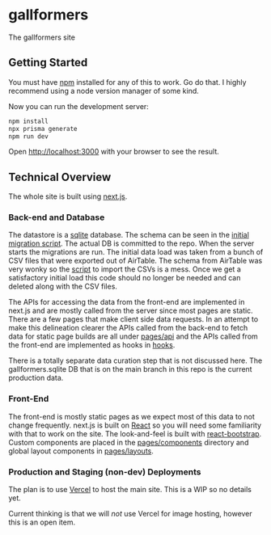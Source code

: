 # gallformers
The gallformers site

## Getting Started
You must have [npm](https://www.npmjs.com/get-npm) installed for any of this to work. Go do that. I highly recommend using a node version manager of some kind.

Now you can run the development server:

```bash
npm install
npx prisma generate
npm run dev
```

Open [http://localhost:3000](http://localhost:3000) with your browser to see the result.

## Technical Overview
The whole site is built using [next.js](nextjs.org/). 

### Back-end and Database
The datastore is a [sqlite](https://sqlite.org/index.html) database. The schema can be seen in the [initial migration script](migrations/001-gallformers.sql). The actual DB is committed to the repo. When the server starts the migrations are run. The initial data load was taken from a bunch of CSV files that were exported out of AirTable. The schema from AirTable was very wonky so the [script](data_from_airtable/genSQLfromCSV.py) to import the CSVs is a mess. Once we get a satisfactory initial load this code should no longer be needed and can deleted along with the CSV files.

The APIs for accessing the data from the front-end are implemented in next.js and are mostly called from the server since most pages are static. There are a few pages that make client side data requests. In an attempt to make this delineation clearer  the APIs called from the back-end to fetch data for static page builds are all under [pages/api](pages/api) and the APIs called from the front-end are implemented as hooks in [hooks](hooks/). 

There is a totally separate data curation step that is not discussed here.  The gallformers.sqlite DB that is on the main branch in this repo is the current production data.

### Front-End
The front-end is mostly static pages as we expect most of this data to not change frequently.  next.js is built on [React](https://reactjs.org/) so you will need some familiarity with that to work on the site. The look-and-feel is built with [react-bootstrap](https://react-bootstrap.github.io/). Custom components are placed in the [pages/components](pages/components) directory and global layout components in [pages/layouts](pages/layouts). 

### Production and Staging (non-dev) Deployments
The plan is to use [Vercel](https://vercel.com) to host the main site. This is a WIP so no details yet.

Current thinking is that we will *not* use Vercel for image hosting, however this is an open item.
